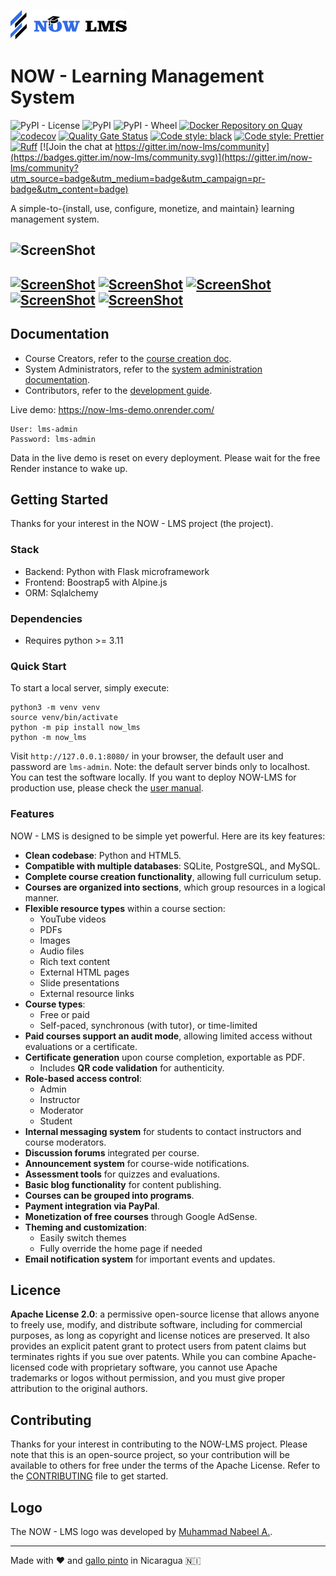  ![Logo](https://github.com/bmosoluciones/now-lms/blob/main/now_lms/static/icons/logo/logo_large.png?raw=true)
# NOW - Learning Management System

![PyPI - License](https://img.shields.io/pypi/l/now_lms?color=brightgreen&logo=apache&logoColor=white)
![PyPI](https://img.shields.io/pypi/v/now_lms?color=brightgreen&label=version&logo=python&logoColor=white)
![PyPI - Wheel](https://img.shields.io/pypi/wheel/now_lms?logo=python&logoColor=white)
[![Docker Repository on Quay](https://quay.io/repository/bmosoluciones/now_lms/status "Docker Repository on Quay")](https://quay.io/repository/bmosoluciones/now_lms)
[![codecov](https://codecov.io/github/bmosoluciones/now-lms/graph/badge.svg?token=SFVXF6Y3R3)](https://codecov.io/github/bmosoluciones/now-lms)
[![Quality Gate Status](https://sonarcloud.io/api/project_badges/measure?project=bmosoluciones_now-lms&metric=alert_status)](https://sonarcloud.io/dashboard?id=bmosoluciones_now-lms)
[![Code style: black](https://img.shields.io/badge/Python%20code%20style-black-000000.svg)](https://github.com/psf/black)
[![Code style: Prettier](https://img.shields.io/badge/HTML%20code%20style-prettier-ff69b4.svg)](https://github.com/prettier/prettier)
[![Ruff](https://img.shields.io/endpoint?url=https://raw.githubusercontent.com/astral-sh/ruff/main/assets/badge/v2.json)](https://github.com/astral-sh/ruff)
[![Join the chat at https://gitter.im/now-lms/community](https://badges.gitter.im/now-lms/community.svg)](https://gitter.im/now-lms/community?utm_source=badge&utm_medium=badge&utm_campaign=pr-badge&utm_content=badge)

A simple-to-{install, use, configure, monetize, and maintain} learning management system.

![ScreenShot](https://bmogroup.solutions/imgs/lms/Course.png)
-----------
[![ScreenShot](https://bmogroup.solutions/imgs/lms/AdminDashboard_thumb.png)](https://bmogroup.solutions/imgs/lms/AdminDashboard.png) [![ScreenShot](https://bmogroup.solutions/imgs/lms/Home_thumb.png)](https://bmogroup.solutions/imgs/lms/Home.png) [![ScreenShot](https://bmogroup.solutions/imgs/lms/InstructorPanel_thumb.png)](https://bmogroup.solutions/imgs/lms/InstructorPanel.png) [![ScreenShot](https://bmogroup.solutions/imgs/lms/StudentDashboard_thumb.png)](https://bmogroup.solutions/imgs/lms/StudentDashboard.png) [![ScreenShot](https://bmogroup.solutions/imgs/lms/ModerationDashboard_thumb.png)](https://bmogroup.solutions/imgs/lms/ModerationDashboard.png)
-----------

## Documentation

-   Course Creators, refer to the [course creation doc](https://bmosoluciones.github.io/now-lms/course-creator/).
-   System Administrators, refer to the [system administration documentation](https://bmosoluciones.github.io/now-lms/setup/).
-   Contributors, refer to the [development guide](
https://bmosoluciones.github.io/now-lms/CONTRIBUTING/).

Live demo: https://now-lms-demo.onrender.com/

```
User: lms-admin
Password: lms-admin
```

Data in the live demo is reset on every deployment. Please wait for the free Render instance to wake up.


## Getting Started

Thanks for your interest in the NOW - LMS project (the project).

### Stack

- Backend: Python with Flask microframework
- Frontend: Boostrap5 with Alpine.js
- ORM: Sqlalchemy

### Dependencies

-   Requires python >= 3.11

### Quick Start

To start a local server, simply execute:

```
python3 -m venv venv
source venv/bin/activate
python -m pip install now_lms
python -m now_lms
```

Visit `http://127.0.0.1:8080/` in your browser, the default user and password are `lms-admin`.
Note: the default server binds only to localhost. You can test the software locally. If you want to deploy NOW-LMS for production use, please check the [user manual](https://bmosoluciones.github.io/now-lms/setup.html).

### Features

NOW - LMS is designed to be simple yet powerful. Here are its key features:

- **Clean codebase**: Python and HTML5.
- **Compatible with multiple databases**: SQLite, PostgreSQL, and MySQL.
- **Complete course creation functionality**, allowing full curriculum setup.
- **Courses are organized into sections**, which group resources in a logical manner.
- **Flexible resource types** within a course section:
  - YouTube videos
  - PDFs
  - Images
  - Audio files
  - Rich text content
  - External HTML pages
  - Slide presentations
  - External resource links
- **Course types**:
  - Free or paid
  - Self-paced, synchronous (with tutor), or time-limited
- **Paid courses support an audit mode**, allowing limited access without evaluations or a certificate.
- **Certificate generation** upon course completion, exportable as PDF.
  - Includes **QR code validation** for authenticity.
- **Role-based access control**:
  - Admin
  - Instructor
  - Moderator
  - Student
- **Internal messaging system** for students to contact instructors and course moderators.
- **Discussion forums** integrated per course.
- **Announcement system** for course-wide notifications.
- **Assessment tools** for quizzes and evaluations.
- **Basic blog functionality** for content publishing.
- **Courses can be grouped into programs**.
- **Payment integration via PayPal**.
- **Monetization of free courses** through Google AdSense.
- **Theming and customization**:
  - Easily switch themes
  - Fully override the home page if needed
- **Email notification system** for important events and updates.

## Licence

**Apache License 2.0**: a permissive open-source license that allows anyone to freely use, modify, and distribute software, including for commercial purposes, as long as copyright and license notices are preserved. It also provides an explicit patent grant to protect users from patent claims but terminates rights if you sue over patents. While you can combine Apache-licensed code with proprietary software, you cannot use Apache trademarks or logos without permission, and you must give proper attribution to the original authors.

## Contributing

Thanks for your interest in contributing to the NOW-LMS project. Please note that this is an open-source project, so your contribution will be available to others for free under the terms of the Apache License. Refer to the [CONTRIBUTING](https://github.com/bmosoluciones/now-lms/blob/main/docs/CONTRIBUTING.md) file to get started.

## Logo

The NOW - LMS logo was developed by  [Muhammad Nabeel A.](https://www.freelancer.es/projects/logo-design/Logo-desing-for-Open-Source/).

-----------------------------------
Made with ❤️ and [gallo pinto](https://es.wikipedia.org/wiki/Gallo_pinto) in Nicaragua 🇳🇮
